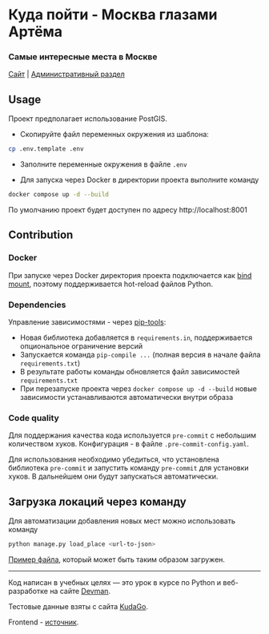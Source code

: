 # Куда пойти - Москва глазами Артёма
### Самые интересные места в Москве

[Cайт](http://morelinks.to) | [Административный раздел](http://morelinks.to/admin/)

## Usage

Проект предполагает использование PostGIS.

- Скопируйте файл переменных окружения из шаблона:
``` Bash
cp .env.template .env
```
- Заполните переменные окружения в файле `.env`

- Для запуска через Docker в директории проекта выполните команду

``` Bash
docker compose up -d --build
```

По умолчанию проект будет доступен по адресу http://localhost:8001

## Contribution

### Docker
При запуске через Docker директория проекта подключается как [bind mount](https://docs.docker.com/storage/bind-mounts/), поэтому поддерживается hot-reload файлов Python.

### Dependencies
Управление зависимостями - через [pip-tools](https://github.com/jazzband/pip-tools):
- Новая библиотека добавляется в `requirements.in`, поддерживается опциональное ограничение версий
- Запускается команда `pip-compile ...` (полная версия в начале файла `requirements.txt`)
- В результате работы команды обновляется файл зависимостей `requirements.txt`
- При перезапуске проекта через `docker compose up -d --build` новые зависимости устанавливаются автоматически внутри образа

### Code quality
Для поддержания качества кода используется `pre-commit` с небольшим количеством хуков.
Конфигурация - в файле `.pre-commit-config.yaml`.

Для использования необходимо убедиться, что установлена библиотека `pre-commit` и запустить команду `pre-commit` для установки хуков. В дальнейшем они будут запускаться автоматически. 

## Загрузка локаций через команду

Для автоматизации добавления новых мест можно использовать команду

``` Bash
python manage.py load_place <url-to-json>
```

[Пример файла](https://raw.githubusercontent.com/devmanorg/where-to-go-places/master/places/%D0%AF%D0%BF%D0%BE%D0%BD%D1%81%D0%BA%D0%B8%D0%B9%20%D1%81%D0%B0%D0%B4.json), который может быть таким образом загружен.

---

Код написан в учебных целях — это урок в курсе по Python и веб-разработке на сайте [Devman](https://dvmn.org).

Тестовые данные взяты с сайта [KudaGo](https://kudago.com).

Frontend - [источник](https://github.com/devmanorg/where-to-go-frontend/blob/master/README.md).
